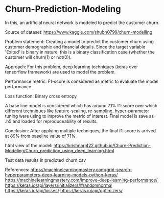 # Churn-Prediction-Modeling
In this, an artificial neural network is modeled to predict the customer churn.

Source of dataset: https://www.kaggle.com/shubh0799/churn-modelling

Problem statement: Creating a model to predict the customer churn using customer demographic and financial details. Since the target variable 'Exited' is binary in nature, this is a binary classification case (whether the customer will churn(1) or not(0)).

Approach: For this problem, deep learning techniques (keras over tensorflow framework) are used to model the problem.

Performance metric: F1-score is considered as metric to evaluate the model performance.

Loss function: Binary cross entropy

A base line model is considered which has around 71% f1-score over which different techniques like feature-scaling, re-sampling, hyper-parameter tuning were using to improve the metric of interest. Final model is save as .h5 and loaded for reproduceability of results.

Conclusion: After applying multiple techniques, the final f1-score is arrived at 89% from baseline value of 71%.

html view of the model: https://krishnarj422.github.io/Churn-Prediction-Modeling/Churn_prediction_using_deep_learning.html

Test data results in predicted_churn.csv

References:
https://machinelearningmastery.com/grid-search-hyperparameters-deep-learning-models-python-keras/
https://machinelearningmastery.com/improve-deep-learning-performance/
https://keras.io/api/layers/initializers/#randomnormal
https://keras.io/api/losses/
https://keras.io/api/optimizers/
